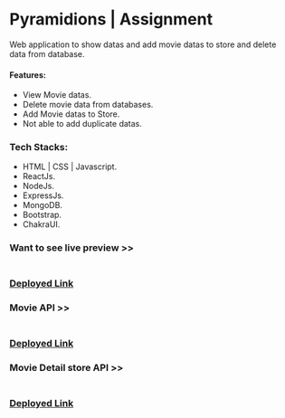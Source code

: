<h1>Pyramidions | Assignment</h1>
<p>Web application to show datas and add movie datas to store and delete data from database.</p>
<h4>Features:</h4>
<ul>
  <li>View Movie datas.</li>
  <li>Delete movie data from databases.</li>
  <li>Add Movie datas to Store.</li>
  <li>Not able to add duplicate datas.</li>
</ul>

<h3 align="left">Tech Stacks:</h3>
<ul>
  <li>HTML | CSS | Javascript.</li>
  <li>ReactJs.</li>
  <li>NodeJs.</li>
  <li>ExpressJs.</li>
  <li>MongoDB.</li>
  <li>Bootstrap.</li>
  <li>ChakraUI.</li>
</ul>

<h3 align="left" > Want to see live preview >><h3>
<p align="left">
<br />
<a target="blank" href="https://pyramidions-movies.vercel.app/">Deployed Link</a>
</p>

<h3 align="left" > Movie API >><h3>
<p align="left">
<br />
<a target="blank" href="https://pyramidionsbackend-production.up.railway.app/movies">Deployed Link</a>
</p>

<h3 align="left" > Movie Detail store API >><h3>
<p align="left">
<br />
<a target="blank" href="https://pyramidionsbackend-production.up.railway.app/movies-details/list">Deployed Link</a>
</p>

